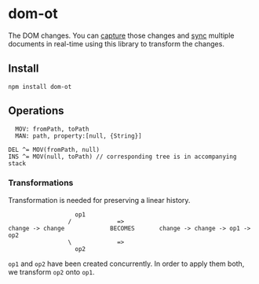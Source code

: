 # dom-ot
The DOM changes. You can [capture](https://github.com/marcelklehr/mutation-summary) those changes and [sync](https://github.com/marcelklehr/gulf) multiple documents in real-time using this library to transform the changes.

## Install

```
npm install dom-ot
```

## Operations
```
  MOV: fromPath, toPath
  MAN: path, property:[null, {String}]

DEL ^= MOV(fromPath, null)
INS ^= MOV(null, toPath) // corresponding tree is in accompanying stack
```

### Transformations
Transformation is needed for preserving a linear history.
```
                   op1
                 /             =>
change -> change             BECOMES       change -> change -> op1 -> op2
                 \             =>
                   op2
```
`op1` and `op2` have been created concurrently. In order to apply them both, we transform `op2` onto `op1`.
